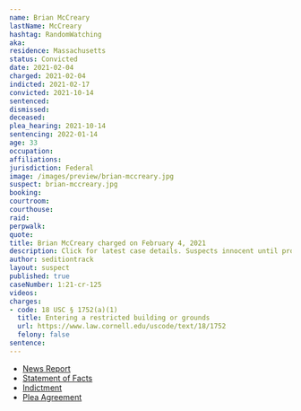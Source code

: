 ```yaml
---
name: Brian McCreary
lastName: McCreary
hashtag: RandomWatching
aka:
residence: Massachusetts
status: Convicted
date: 2021-02-04
charged: 2021-02-04
indicted: 2021-02-17
convicted: 2021-10-14
sentenced:
dismissed:
deceased:
plea_hearing: 2021-10-14
sentencing: 2022-01-14
age: 33
occupation:
affiliations:
jurisdiction: Federal
image: /images/preview/brian-mccreary.jpg
suspect: brian-mccreary.jpg
booking:
courtroom:
courthouse:
raid:
perpwalk:
quote:
title: Brian McCreary charged on February 4, 2021
description: Click for latest case details. Suspects innocent until proven guilty.
author: seditiontrack
layout: suspect
published: true
caseNumber: 1:21-cr-125
videos:
charges:
- code: 18 USC § 1752(a)(1)
  title: Entering a restricted building or grounds
  url: https://www.law.cornell.edu/uscode/text/18/1752
  felony: false
sentence:
---
```

- [News Report](https://www.berkshireeagle.com/news/local/i-love-our-country-north-adams-man-explains-why-he-documented-riot-from-inside-capitol/article_357939b6-67c1-11eb-a153-878373b1ff53.html)
- [Statement of Facts](https://www.justice.gov/usao-dc/case-multi-defendant/file/1442601/download)
- [Indictment](https://extremism.gwu.edu/sites/g/files/zaxdzs2191/f/McCreary%20Indictment.pdf)
- [Plea Agreement](https://www.justice.gov/usao-dc/case-multi-defendant/file/1442596/download)
